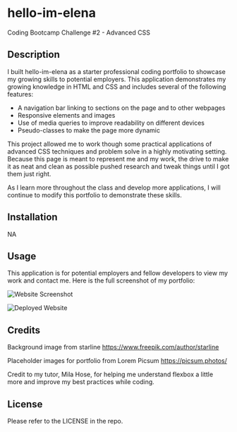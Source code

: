 # hello-im-elena
Coding Bootcamp Challenge #2 - Advanced CSS

## Description

I built hello-im-elena as a starter professional coding portfolio to showcase my growing skills to potential employers. This application demonstrates my growing knowledge in HTML and CSS and includes several of the following features:

- A navigation bar linking to sections on the page and to other webpages
- Responsive elements and images
- Use of media queries to improve readability on different devices
- Pseudo-classes to make the page more dynamic

This project allowed me to work though some practical applications of advanced CSS techniques and problem solve in a highly motivating setting. Because this page is meant to represent me and my work, the drive to make it as neat and clean as possible pushed research and tweak things until I got them just right. 

As I learn more throughout the class and develop more applications, I will continue to modify this portfolio to demonstrate these skills.  

## Installation

NA

## Usage

This application is for potential employers and fellow developers to view my work and contact me. Here is the full screenshot of my portfolio:

![Website Screenshot](./assets/photos/ecussler.gitbut.io_hello-im-elena_.png)

![Deployed Website](https://ecussler.github.io/hello-im-elena/)

## Credits

Background image from starline https://www.freepik.com/author/starline
 
Placeholder images for portfolio from Lorem Picsum https://picsum.photos/ 

Credit to my tutor, Mila Hose, for helping me understand flexbox a little more and improve my best practices while coding. 


## License

Please refer to the LICENSE in the repo. 